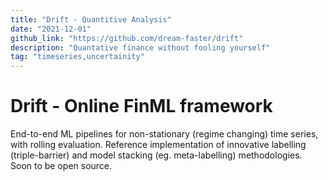```yaml
---
title: "Drift - Quantitive Analysis"
date: "2021-12-01"
github_link: "https://github.com/dream-faster/drift"
description: "Quantative finance without fooling yourself"
tag: "timeseries,uncertainity"
---
```


# Drift - Online FinML framework

End-to-end ML pipelines for non-stationary (regime changing) time series, with rolling evaluation.
Reference implementation of innovative labelling (triple-barrier) and model stacking (eg. meta-labelling) methodologies. Soon to be open source.

